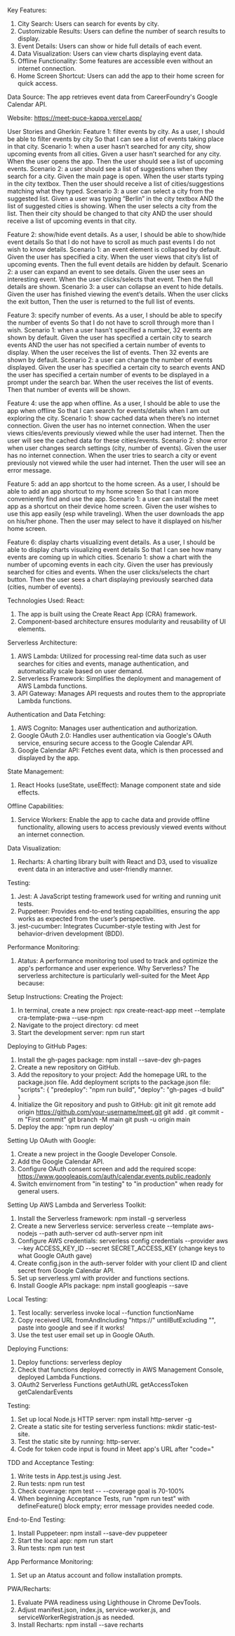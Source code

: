 Key Features:

1. City Search: Users can search for events by city.
2. Customizable Results: Users can define the number of search results to display.
3. Event Details: Users can show or hide full details of each event.
4. Data Visualization: Users can view charts displaying event data.
5. Offline Functionality: Some features are accessible even without an internet connection.
6. Home Screen Shortcut: Users can add the app to their home screen for quick access.

Data Source:
The app retrieves event data from CareerFoundry's Google Calendar API.

Website: https://meet-puce-kappa.vercel.app/

User Stories and Gherkin:
Feature 1: filter events by city.
As a user,
I should be able to filter events by city
So that I can see a list of events taking place in that city.
Scenario 1: when a user hasn’t searched for any city, show upcoming events from all cities.
Given a user hasn’t searched for any city.
When the user opens the app.
Then the user should see a list of upcoming events.
Scenario 2: a user should see a list of suggestions when they search for a city.
Given the main page is open.
When the user starts typing in the city textbox.
Then the user should receive a list of cities/suggestions matching what they typed.
Scenario 3: a user can select a city from the suggested list.
Given a user was typing “Berlin” in the city textbox AND the list of suggested cities is showing.
When the user selects a city from the list.
Then their city should be changed to that city AND the user should receive a list of upcoming events in that city.

Feature 2: show/hide event details.
As a user,
I should be able to show/hide event details
So that I do not have to scroll as much past events I do not wish to know details.
Scenario 1: an event element is collapsed by default.
Given the user has specified a city.
When the user views that city’s list of upcoming events.
Then the full event details are hidden by default.
Scenario 2: a user can expand an event to see details.
Given the user sees an interesting event.
When the user clicks/selects that event.
Then the full details are shown.
Scenario 3: a user can collapse an event to hide details.
Given the user has finished viewing the event’s details.
When the user clicks the exit button,
Then the user is returned to the full list of events.

Feature 3: specify number of events.
As a user,
I should be able to specify the number of events
So that I do not have to scroll through more than I wish.
Scenario 1: when a user hasn’t specified a number, 32 events are shown by default.
Given the user has specified a certain city to search events AND the user has not specified a certain number of events to display.
When the user receives the list of events.
Then 32 events are shown by default.
Scenario 2: a user can change the number of events displayed.
Given the user has specified a certain city to search events AND the user has specified a certain number of events to be displayed in a prompt under the search bar.
When the user receives the list of events.
Then that number of events will be shown.

Feature 4: use the app when offline.
As a user,
I should be able to use the app when offline
So that I can search for events/details when I am out exploring the city.
Scenario 1: show cached data when there’s no internet connection.
Given the user has no internet connection.
When the user views cities/events previously viewed while the user had internet.
Then the user will see the cached data for these cities/events.
Scenario 2: show error when user changes search settings (city, number of events).
Given the user has no internet connection.
When the user tries to search a city or event previously not viewed while the user had internet.
Then the user will see an error message.

Feature 5: add an app shortcut to the home screen.
As a user,
I should be able to add an app shortcut to my home screen
So that I can more conveniently find and use the app.
Scenario 1: a user can install the meet app as a shortcut on their device home screen.
Given the user wishes to use this app easily (esp while traveling).
When the user downloads the app on his/her phone.
Then the user may select to have it displayed on his/her home screen.

Feature 6: display charts visualizing event details.
As a user,
I should be able to display charts visualizing event details
So that I can see how many events are coming up in which cities.
Scenario 1: show a chart with the number of upcoming events in each city.
Given the user has previously searched for cities and events.
When the user clicks/selects the chart button.
Then the user sees a chart displaying previously searched data (cities, number of events).

Technologies Used:
React:

1. The app is built using the Create React App (CRA) framework.
2. Component-based architecture ensures modularity and reusability of UI elements.

Serverless Architecture:

1. AWS Lambda: Utilized for processing real-time data such as user searches for cities and events, manage authentication, and automatically scale based on user demand.
2. Serverless Framework: Simplifies the deployment and management of AWS Lambda functions.
3. API Gateway: Manages API requests and routes them to the appropriate Lambda functions.

Authentication and Data Fetching:

1. AWS Cognito: Manages user authentication and authorization.
2. Google OAuth 2.0: Handles user authentication via Google's OAuth service, ensuring secure access to the Google Calendar API.
3. Google Calendar API: Fetches event data, which is then processed and displayed by the app.

State Management:

1. React Hooks (useState, useEffect): Manage component state and side effects.

Offline Capabilities:

1. Service Workers: Enable the app to cache data and provide offline functionality, allowing users to access previously viewed events without an internet connection.

Data Visualization:

1. Recharts: A charting library built with React and D3, used to visualize event data in an interactive and user-friendly manner.

Testing:

1. Jest: A JavaScript testing framework used for writing and running unit tests.
2. Puppeteer: Provides end-to-end testing capabilities, ensuring the app works as expected from the user’s perspective.
3. jest-cucumber: Integrates Cucumber-style testing with Jest for behavior-driven development (BDD).

Performance Monitoring:

1. Atatus: A performance monitoring tool used to track and optimize the app's performance and user experience.
   Why Serverless?
   The serverless architecture is particularly well-suited for the Meet App because:

Setup Instructions:
Creating the Project:

1. In terminal, create a new project: npx create-react-app meet --template cra-template-pwa --use-npm
2. Navigate to the project directory: cd meet
3. Start the development server: npm run start

Deploying to GitHub Pages:

1. Install the gh-pages package: npm install --save-dev gh-pages
2. Create a new repository on GitHub.
3. Add the repository to your project:
   Add the homepage URL to the package.json file.
   Add deployment scripts to the package.json file:
   "scripts": {
   "predeploy": "npm run build",
   "deploy": "gh-pages -d build"
   }
4. Initialize the Git repository and push to GitHub:
   git init
   git remote add origin https://github.com/your-username/meet.git
   git add .
   git commit -m "First commit"
   git branch -M main
   git push -u origin main
5. Deploy the app: 'npm run deploy'

Setting Up OAuth with Google:

1. Create a new project in the Google Developer Console.
2. Add the Google Calendar API.
3. Configure OAuth consent screen and add the required scope: https://www.googleapis.com/auth/calendar.events.public.readonly
4. Switch envirnoment from "in testing" to "in production" when ready for general users.

Setting Up AWS Lambda and Serverless Toolkit:

1. Install the Serverless framework: npm install -g serverless
2. Create a new Serverless service:
   serverless create --template aws-nodejs --path auth-server
   cd auth-server
   npm init
3. Configure AWS credentials:
   serverless config credentials --provider aws --key ACCESS_KEY_ID --secret SECRET_ACCESS_KEY (change keys to what Google OAuth gave)
4. Create config.json in the auth-server folder with your client ID and client secret from Google Calendar API.
5. Set up serverless.yml with provider and functions sections.
6. Install Google APIs package: npm install googleapis --save

Local Testing:

1. Test locally: serverless invoke local --function functionName
2. Copy received URL fromAndIncluding "https://" untilButExcluding "\", paste into google and see if it works!
3. Use the test user email set up in Google OAuth.

Deploying Functions:

1. Deploy functions: serverless deploy
2. Check that functions deployed correctly in AWS Management Console, deployed Lambda Functions.
3. OAuth2 Serverless Functions
   getAuthURL
   getAccessToken
   getCalendarEvents

Testing:

1. Set up local Node.js HTTP server: npm install http-server -g
2. Create a static site for testing serverless functions: mkdir static-test-site.
3. Test the static site by running: http-server.
4. Code for token code input is found in Meet app's URL after "code="

TDD and Acceptance Testing:

1. Write tests in App.test.js using Jest.
2. Run tests: npm run test
3. Check coverage: npm test -- --coverage
   goal is 70-100%
4. When beginning Acceptance Tests, run "npm run test" with defineFeature() block empty; error message provides needed code.

End-to-End Testing:

1. Install Puppeteer: npm install --save-dev puppeteer
2. Start the local app: npm run start
3. Run tests: npm run test

App Performance Monitoring:

1. Set up an Atatus account and follow installation prompts.

PWA/Recharts:

1. Evaluate PWA readiness using Lighthouse in Chrome DevTools.
2. Adjust manifest.json, index.js, service-worker.js, and serviceWorkerRegistration.js as needed.
3. Install Recharts: npm install --save recharts
